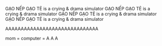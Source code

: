 GẠO NẾP GẠO TẺ is a crying & drama simulator GẠO NẾP GẠO TẺ is a crying & drama simulator GẠO NẾP GẠO TẺ is a crying & drama simulator GẠO NẾP GẠO TẺ is a crying & drama simulator




AAAAAAAAAAAAAAAAAAAAAAAAAAAAAA

mom = computer = A A A
